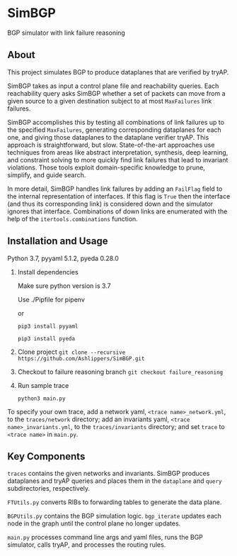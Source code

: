 # SimBGP
BGP simulator with link failure reasoning

## About
This project simulates BGP to produce dataplanes that are verified by tryAP.

SimBGP takes as input a control plane file and reachability queries. Each reachability query asks
SimBGP whether a set of packets can move from a given source to a given destination subject to at
most `MaxFailures` link failures.

SimBGP accomplishes this by testing all combinations of link failures up to
the specified `MaxFailures`, generating corresponding dataplanes for each one, and giving those dataplanes to
the dataplane verifier tryAP. This approach is straightforward, but slow.
State-of-the-art approaches use techniques from areas like abstract interpretation, synthesis, deep
learning, and constraint solving to more quickly find link failures that lead to invariant
violations. Those tools exploit domain-specific knowledge to prune, simplify, and guide search.

In more detail, SimBGP handles link failures by adding an `FailFlag` field to the internal
representation of interfaces. If this flag is `True` then the interface (and thus its corresponding
link) is considered down and the simulator ignores that interface. Combinations of down links are
enumerated with the help of the `itertools.combinations` function.

## Installation and Usage
Python 3.7, pyyaml 5.1.2, pyeda 0.28.0

1. Install dependencies

   Make sure python version is 3.7

   Use ./Pipfile for pipenv

   or

   `pip3 install pyyaml`

   `pip3 install pyeda`

2. Clone project
   `git clone --recursive https://github.com/Ashlippers/SimBGP.git`

3. Checkout to failure reasoning branch
   `git checkout failure_reasoning`

4. Run sample trace

   `python3 main.py`

To specify your own trace, add a network yaml, `<trace name>_network.yml`, to the
`traces/network` directory; add an invariants yaml, `<trace name>_invariants.yml`, to the
`traces/invariants` directory; and set `trace` to `<trace name>` in `main.py`.

## Key Components
`traces` contains the given networks and invariants. SimBGP produces dataplanes and tryAP queries
and places them in the `dataplane` and `query` subdirectories, respectively.

`FTUtils.py` converts RIBs to forwarding tables to generate the data plane.

`BGPUtils.py` contains the BGP simulation logic. `bgp_iterate` updates each node in the graph until the control plane no longer updates.

`main.py` processes command line args and yaml files, runs the BGP simulator, calls tryAP, and processes the routing rules.
